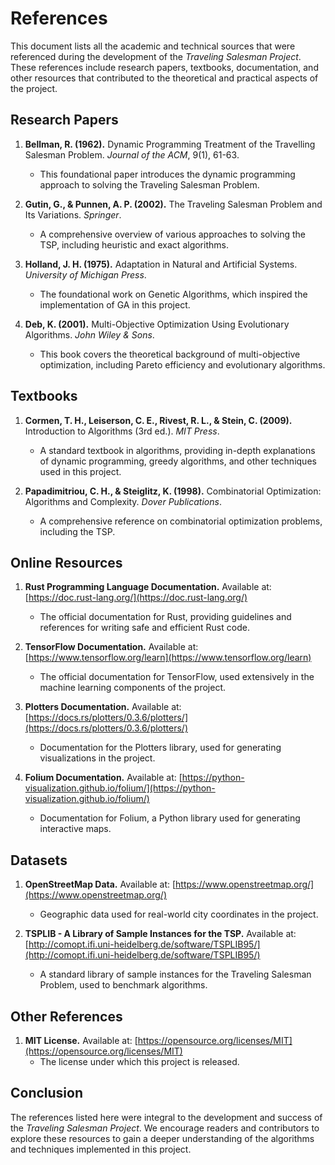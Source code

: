 # References

This document lists all the academic and technical sources that were referenced during the development of the *Traveling Salesman Project*. These references include research papers, textbooks, documentation, and other resources that contributed to the theoretical and practical aspects of the project.

## Research Papers

1. **Bellman, R. (1962).** Dynamic Programming Treatment of the Travelling Salesman Problem. *Journal of the ACM*, 9(1), 61-63.
   - This foundational paper introduces the dynamic programming approach to solving the Traveling Salesman Problem.

2. **Gutin, G., & Punnen, A. P. (2002).** The Traveling Salesman Problem and Its Variations. *Springer*.
   - A comprehensive overview of various approaches to solving the TSP, including heuristic and exact algorithms.

3. **Holland, J. H. (1975).** Adaptation in Natural and Artificial Systems. *University of Michigan Press*.
   - The foundational work on Genetic Algorithms, which inspired the implementation of GA in this project.

4. **Deb, K. (2001).** Multi-Objective Optimization Using Evolutionary Algorithms. *John Wiley & Sons*.
   - This book covers the theoretical background of multi-objective optimization, including Pareto efficiency and evolutionary algorithms.

## Textbooks

1. **Cormen, T. H., Leiserson, C. E., Rivest, R. L., & Stein, C. (2009).** Introduction to Algorithms (3rd ed.). *MIT Press*.
   - A standard textbook in algorithms, providing in-depth explanations of dynamic programming, greedy algorithms, and other techniques used in this project.

2. **Papadimitriou, C. H., & Steiglitz, K. (1998).** Combinatorial Optimization: Algorithms and Complexity. *Dover Publications*.
   - A comprehensive reference on combinatorial optimization problems, including the TSP.

## Online Resources

1. **Rust Programming Language Documentation.** Available at: [https://doc.rust-lang.org/](https://doc.rust-lang.org/)
   - The official documentation for Rust, providing guidelines and references for writing safe and efficient Rust code.

2. **TensorFlow Documentation.** Available at: [https://www.tensorflow.org/learn](https://www.tensorflow.org/learn)
   - The official documentation for TensorFlow, used extensively in the machine learning components of the project.

3. **Plotters Documentation.** Available at: [https://docs.rs/plotters/0.3.6/plotters/](https://docs.rs/plotters/0.3.6/plotters/)
   - Documentation for the Plotters library, used for generating visualizations in the project.

4. **Folium Documentation.** Available at: [https://python-visualization.github.io/folium/](https://python-visualization.github.io/folium/)
   - Documentation for Folium, a Python library used for generating interactive maps.

## Datasets

1. **OpenStreetMap Data.** Available at: [https://www.openstreetmap.org/](https://www.openstreetmap.org/)
   - Geographic data used for real-world city coordinates in the project.

2. **TSPLIB - A Library of Sample Instances for the TSP.** Available at: [http://comopt.ifi.uni-heidelberg.de/software/TSPLIB95/](http://comopt.ifi.uni-heidelberg.de/software/TSPLIB95/)
   - A standard library of sample instances for the Traveling Salesman Problem, used to benchmark algorithms.

## Other References

1. **MIT License.** Available at: [https://opensource.org/licenses/MIT](https://opensource.org/licenses/MIT)
   - The license under which this project is released.

## Conclusion

The references listed here were integral to the development and success of the *Traveling Salesman Project*. We encourage readers and contributors to explore these resources to gain a deeper understanding of the algorithms and techniques implemented in this project.

